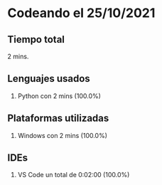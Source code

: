 # Codeando el 25/10/2021

## Tiempo total
2 mins.

## Lenguajes usados
1. Python con 2 mins (100.0%)

## Plataformas utilizadas
1. Windows con 2 mins (100.0%)

## IDEs
1. VS Code un total de 0:02:00 (100.0%)
